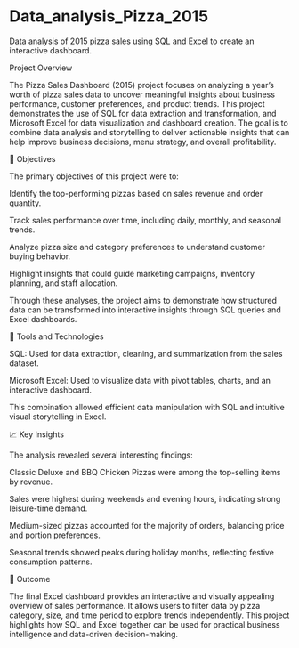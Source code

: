 # Data_analysis_Pizza_2015
Data analysis of 2015 pizza sales using SQL and Excel to create an interactive dashboard.


Project Overview

The Pizza Sales Dashboard (2015) project focuses on analyzing a year’s worth of pizza sales data to uncover meaningful insights about business performance, customer preferences, and product trends. This project demonstrates the use of SQL for data extraction and transformation, and Microsoft Excel for data visualization and dashboard creation. The goal is to combine data analysis and storytelling to deliver actionable insights that can help improve business decisions, menu strategy, and overall profitability.

🧠 Objectives

The primary objectives of this project were to:

Identify the top-performing pizzas based on sales revenue and order quantity.

Track sales performance over time, including daily, monthly, and seasonal trends.

Analyze pizza size and category preferences to understand customer buying behavior.

Highlight insights that could guide marketing campaigns, inventory planning, and staff allocation.

Through these analyses, the project aims to demonstrate how structured data can be transformed into interactive insights through SQL queries and Excel dashboards.

🧰 Tools and Technologies

SQL: Used for data extraction, cleaning, and summarization from the sales dataset.

Microsoft Excel: Used to visualize data with pivot tables, charts, and an interactive dashboard.

This combination allowed efficient data manipulation with SQL and intuitive visual storytelling in Excel.

📈 Key Insights

The analysis revealed several interesting findings:

Classic Deluxe and BBQ Chicken Pizzas were among the top-selling items by revenue.

Sales were highest during weekends and evening hours, indicating strong leisure-time demand.

Medium-sized pizzas accounted for the majority of orders, balancing price and portion preferences.

Seasonal trends showed peaks during holiday months, reflecting festive consumption patterns.

🚀 Outcome

The final Excel dashboard provides an interactive and visually appealing overview of sales performance. It allows users to filter data by pizza category, size, and time period to explore trends independently. This project highlights how SQL and Excel together can be used for practical business intelligence and data-driven decision-making.
